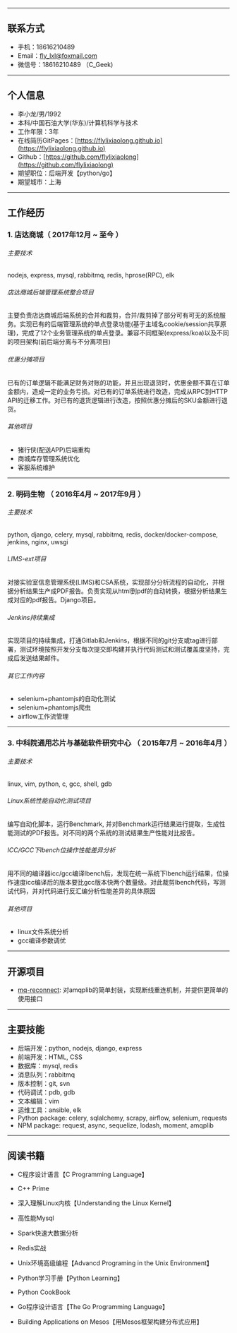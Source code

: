 ***
## 联系方式

- 手机：18616210489
- Email：fly_lxl@foxmail.com
- 微信号：18616210489 （C_Geek)

***
## 个人信息

 - 李小龙/男/1992 
 - 本科/中国石油大学(华东)/计算机科学与技术 
 - 工作年限：3年
 - 在线简历GitPages：[https://flylixiaolong.github.io](https://flylixiaolong.github.io)
 - Github：[https://github.com/flylixiaolong](https://github.com/flylixiaolong)
 - 期望职位：后端开发【python/go】
 - 期望城市：上海

---
## 工作经历

###  1. 店达商城（ 2017年12月 ~ 至今 ）


###### 主要技术

nodejs, express, mysql, rabbitmq, redis, hprose(RPC), elk

###### 店达商城后端管理系统整合项目
主要负责店达商城后端系统的合并和裁剪，合并/裁剪掉了部分可有可无的系统服务。实现已有的后端管理系统的单点登录功能(基于主域名cookie/session共享原理)，完成了12个业务管理系统的单点登录。兼容不同框架(express/koa)以及不同的项目架构(前后端分离与不分离项目)


###### 优惠分摊项目 
已有的订单逻辑不能满足财务对账的功能，并且出现退货时，优惠金额不算在订单金额内，造成一定的业务亏损。对已有的订单系统进行改造，完成从RPC到HTTP API的迁移工作。对已有的退货逻辑进行改造，按照优惠分摊后的SKU金额进行退货。


###### 其他项目
- 猪行侠(配送APP)后端重构
- 商城库存管理系统优化
- 客服系统维护

---
### 2. 明码生物 （ 2016年4月 ~ 2017年9月 ）

###### 主要技术

python, django, celery, mysql, rabbitmq, redis, docker/docker-compose, jenkins, nginx, uwsgi

###### LIMS-ext项目 
对接实验室信息管理系统(LIMS)和CSA系统，实现部分分析流程的自动化，并根据分析结果生产成PDF报告。负责实现从html到pdf的自动转换，根据分析结果生成对应的pdf报告。Django项目。


###### Jenkins持续集成
实现项目的持续集成，打通Gitlab和Jenkins，根据不同的git分支或tag进行部署，测试环境按照开发分支每次提交即构建并执行代码测试和测试覆盖度坚持，完成后发送结果邮件。


###### 其它工作内容
- selenium+phantomjs的自动化测试
- selenium+phantomjs爬虫
- airflow工作流管理

---

### 3. 中科院通用芯片与基础软件研究中心 （ 2015年7月 ~ 2016年4月 ）

###### 主要技术

linux, vim, python, c, gcc, shell, gdb

###### Linux系统性能自动化测试项目
编写自动化脚本，运行Benchmark,  并对Benchmark运行结果进行提取，生成性能测试的PDF报告。对不同的两个系统的测试结果生产性能对比报告。


###### ICC/GCC下lbench位操作性能差异分析
用不同的编译器icc/gcc编译lbench后，发现在统一系统下lbench运行结果，位操作速度icc编译后的版本要比gcc版本快两个数量级。对此裁剪lbench代码，写测试代码，并对代码进行反汇编分析性能差异的具体原因

###### 其他项目
- linux文件系统分析
- gcc编译参数调优

---
## 开源项目

 - [mq-reconnect](https://github.com/flylixiaolong/MQ-Reconnect#readme): 对amqplib的简单封装，实现断线重连机制，并提供更简单的使用接口

***
## 主要技能

- 后端开发：python, nodejs, django, express
- 前端开发：HTML, CSS
- 数据库：mysql, redis
- 消息队列：rabbitmq
- 版本控制：git, svn
- 代码调试：pdb, gdb
- 文本编辑：vim
- 运维工具：ansible, elk
- Python package: celery, sqlalchemy, scrapy, airflow, selenium, requests
- NPM package: request,  async,  sequelize,  lodash,  moment,  amqplib 

***
## 阅读书籍

- C程序设计语言【C Programming Language】

- C++ Prime

- 深入理解Linux内核【Understanding the Linux Kernel】

- 高性能Mysql

- Spark快速大数据分析

- Redis实战

- Unix环境高级编程【Advancd Programing in the Unix Environment】

- Python学习手册【Python Learning】

- Python CookBook

- Go程序设计语言【The Go Programming Language】

- Building Applications on Mesos【用Mesos框架构建分布式应用】
